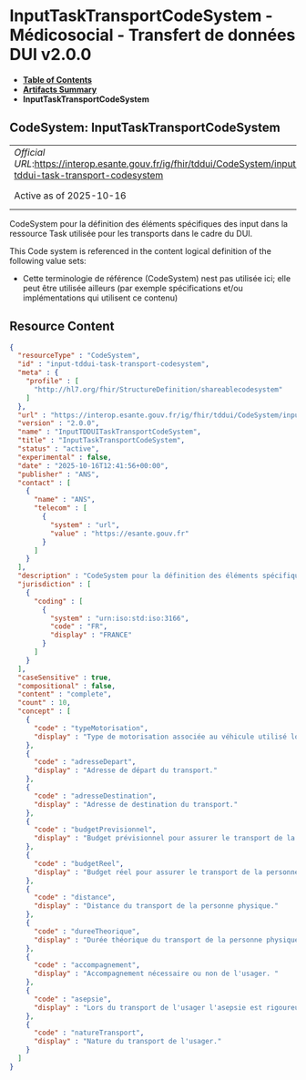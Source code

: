 # InputTaskTransportCodeSystem - Médicosocial - Transfert de données DUI v2.0.0

* [**Table of Contents**](toc.md)
* [**Artifacts Summary**](artifacts.md)
* **InputTaskTransportCodeSystem**

## CodeSystem: InputTaskTransportCodeSystem 

| | |
| :--- | :--- |
| *Official URL*:https://interop.esante.gouv.fr/ig/fhir/tddui/CodeSystem/input-tddui-task-transport-codesystem | *Version*:2.0.0 |
| Active as of 2025-10-16 | *Computable Name*:InputTDDUITaskTransportCodeSystem |

 
CodeSystem pour la définition des éléments spécifiques des input dans la ressource Task utilisée pour les transports dans le cadre du DUI. 

 This Code system is referenced in the content logical definition of the following value sets: 

* Cette terminologie de référence (CodeSystem) nest pas utilisée ici; elle peut être utilisée ailleurs (par exemple spécifications et/ou implémentations qui utilisent ce contenu)



## Resource Content

```json
{
  "resourceType" : "CodeSystem",
  "id" : "input-tddui-task-transport-codesystem",
  "meta" : {
    "profile" : [
      "http://hl7.org/fhir/StructureDefinition/shareablecodesystem"
    ]
  },
  "url" : "https://interop.esante.gouv.fr/ig/fhir/tddui/CodeSystem/input-tddui-task-transport-codesystem",
  "version" : "2.0.0",
  "name" : "InputTDDUITaskTransportCodeSystem",
  "title" : "InputTaskTransportCodeSystem",
  "status" : "active",
  "experimental" : false,
  "date" : "2025-10-16T12:41:56+00:00",
  "publisher" : "ANS",
  "contact" : [
    {
      "name" : "ANS",
      "telecom" : [
        {
          "system" : "url",
          "value" : "https://esante.gouv.fr"
        }
      ]
    }
  ],
  "description" : "CodeSystem pour la définition des éléments spécifiques des input dans la ressource Task utilisée pour les transports dans le cadre du DUI.",
  "jurisdiction" : [
    {
      "coding" : [
        {
          "system" : "urn:iso:std:iso:3166",
          "code" : "FR",
          "display" : "FRANCE"
        }
      ]
    }
  ],
  "caseSensitive" : true,
  "compositional" : false,
  "content" : "complete",
  "count" : 10,
  "concept" : [
    {
      "code" : "typeMotorisation",
      "display" : "Type de motorisation associée au véhicule utilisé lors du transport."
    },
    {
      "code" : "adresseDepart",
      "display" : "Adresse de départ du transport."
    },
    {
      "code" : "adresseDestination",
      "display" : "Adresse de destination du transport."
    },
    {
      "code" : "budgetPrevisionnel",
      "display" : "Budget prévisionnel pour assurer le transport de la personne physique."
    },
    {
      "code" : "budgetReel",
      "display" : "Budget réel pour assurer le transport de la personne physique."
    },
    {
      "code" : "distance",
      "display" : "Distance du transport de la personne physique."
    },
    {
      "code" : "dureeTheorique",
      "display" : "Durée théorique du transport de la personne physique."
    },
    {
      "code" : "accompagnement",
      "display" : "Accompagnement nécessaire ou non de l'usager. "
    },
    {
      "code" : "asepsie",
      "display" : "Lors du transport de l'usager l'asepsie est rigoureusement respectée ou n'est pas nécessaire."
    },
    {
      "code" : "natureTransport",
      "display" : "Nature du transport de l'usager."
    }
  ]
}

```
